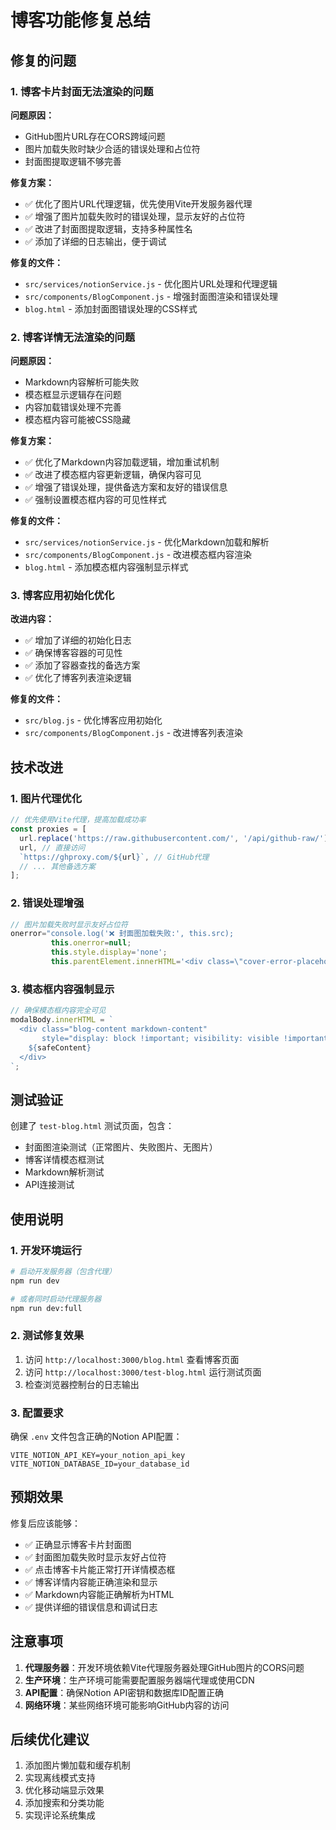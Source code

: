 # 博客功能修复总结

## 修复的问题

### 1. 博客卡片封面无法渲染的问题

**问题原因：**
- GitHub图片URL存在CORS跨域问题
- 图片加载失败时缺少合适的错误处理和占位符
- 封面图提取逻辑不够完善

**修复方案：**
- ✅ 优化了图片URL代理逻辑，优先使用Vite开发服务器代理
- ✅ 增强了图片加载失败时的错误处理，显示友好的占位符
- ✅ 改进了封面图提取逻辑，支持多种属性名
- ✅ 添加了详细的日志输出，便于调试

**修复的文件：**
- `src/services/notionService.js` - 优化图片URL处理和代理逻辑
- `src/components/BlogComponent.js` - 增强封面图渲染和错误处理
- `blog.html` - 添加封面图错误处理的CSS样式

### 2. 博客详情无法渲染的问题

**问题原因：**
- Markdown内容解析可能失败
- 模态框显示逻辑存在问题
- 内容加载错误处理不完善
- 模态框内容可能被CSS隐藏

**修复方案：**
- ✅ 优化了Markdown内容加载逻辑，增加重试机制
- ✅ 改进了模态框内容更新逻辑，确保内容可见
- ✅ 增强了错误处理，提供备选方案和友好的错误信息
- ✅ 强制设置模态框内容的可见性样式

**修复的文件：**
- `src/services/notionService.js` - 优化Markdown加载和解析
- `src/components/BlogComponent.js` - 改进模态框内容渲染
- `blog.html` - 添加模态框内容强制显示样式

### 3. 博客应用初始化优化

**改进内容：**
- ✅ 增加了详细的初始化日志
- ✅ 确保博客容器的可见性
- ✅ 添加了容器查找的备选方案
- ✅ 优化了博客列表渲染逻辑

**修复的文件：**
- `src/blog.js` - 优化博客应用初始化
- `src/components/BlogComponent.js` - 改进博客列表渲染

## 技术改进

### 1. 图片代理优化
```javascript
// 优先使用Vite代理，提高加载成功率
const proxies = [
  url.replace('https://raw.githubusercontent.com/', '/api/github-raw/'), // Vite代理（优先）
  url, // 直接访问
  `https://ghproxy.com/${url}`, // GitHub代理
  // ... 其他备选方案
];
```

### 2. 错误处理增强
```javascript
// 图片加载失败时显示友好占位符
onerror="console.log('❌ 封面图加载失败:', this.src); 
         this.onerror=null; 
         this.style.display='none'; 
         this.parentElement.innerHTML='<div class=\"cover-error-placeholder\">...</div>';"
```

### 3. 模态框内容强制显示
```javascript
// 确保模态框内容完全可见
modalBody.innerHTML = `
  <div class="blog-content markdown-content" 
       style="display: block !important; visibility: visible !important; opacity: 1 !important;">
    ${safeContent}
  </div>
`;
```

## 测试验证

创建了 `test-blog.html` 测试页面，包含：
- 封面图渲染测试（正常图片、失败图片、无图片）
- 博客详情模态框测试
- Markdown解析测试
- API连接测试

## 使用说明

### 1. 开发环境运行
```bash
# 启动开发服务器（包含代理）
npm run dev

# 或者同时启动代理服务器
npm run dev:full
```

### 2. 测试修复效果
1. 访问 `http://localhost:3000/blog.html` 查看博客页面
2. 访问 `http://localhost:3000/test-blog.html` 运行测试页面
3. 检查浏览器控制台的日志输出

### 3. 配置要求
确保 `.env` 文件包含正确的Notion API配置：
```env
VITE_NOTION_API_KEY=your_notion_api_key
VITE_NOTION_DATABASE_ID=your_database_id
```

## 预期效果

修复后应该能够：
- ✅ 正确显示博客卡片封面图
- ✅ 封面图加载失败时显示友好占位符
- ✅ 点击博客卡片能正常打开详情模态框
- ✅ 博客详情内容能正确渲染和显示
- ✅ Markdown内容能正确解析为HTML
- ✅ 提供详细的错误信息和调试日志

## 注意事项

1. **代理服务器**：开发环境依赖Vite代理服务器处理GitHub图片的CORS问题
2. **生产环境**：生产环境可能需要配置服务器端代理或使用CDN
3. **API配置**：确保Notion API密钥和数据库ID配置正确
4. **网络环境**：某些网络环境可能影响GitHub内容的访问

## 后续优化建议

1. 添加图片懒加载和缓存机制
2. 实现离线模式支持
3. 优化移动端显示效果
4. 添加搜索和分类功能
5. 实现评论系统集成